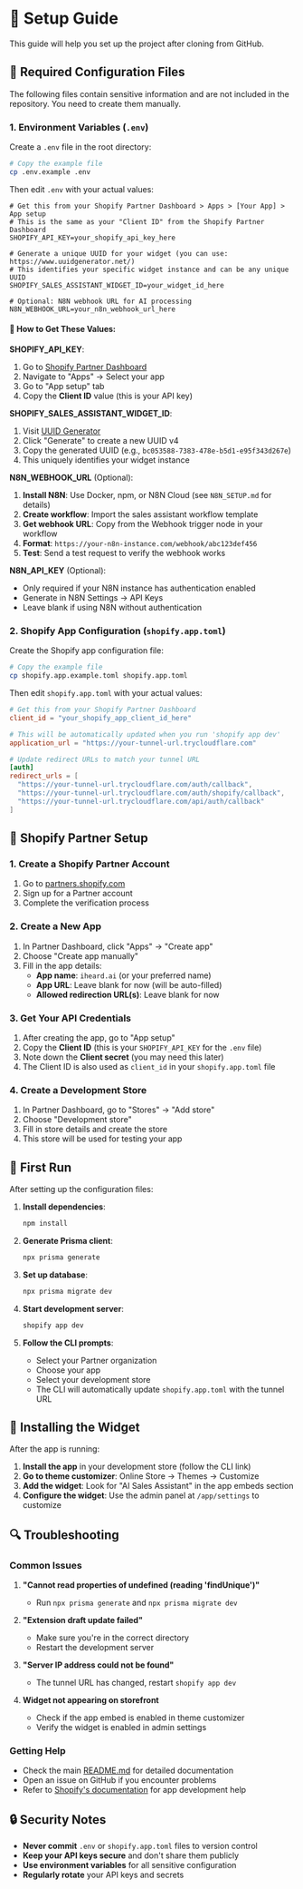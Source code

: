 # 🔧 Setup Guide

This guide will help you set up the project after cloning from GitHub.

## 🔐 Required Configuration Files

The following files contain sensitive information and are not included in the repository. You need to create them manually.

### 1. Environment Variables (`.env`)

Create a `.env` file in the root directory:

```bash
# Copy the example file
cp .env.example .env
```

Then edit `.env` with your actual values:

```env
# Get this from your Shopify Partner Dashboard > Apps > [Your App] > App setup
# This is the same as your "Client ID" from the Shopify Partner Dashboard
SHOPIFY_API_KEY=your_shopify_api_key_here

# Generate a unique UUID for your widget (you can use: https://www.uuidgenerator.net/)
# This identifies your specific widget instance and can be any unique UUID
SHOPIFY_SALES_ASSISTANT_WIDGET_ID=your_widget_id_here

# Optional: N8N webhook URL for AI processing
N8N_WEBHOOK_URL=your_n8n_webhook_url_here
```

#### 📝 How to Get These Values:

**SHOPIFY_API_KEY**:
1. Go to [Shopify Partner Dashboard](https://partners.shopify.com)
2. Navigate to "Apps" → Select your app
3. Go to "App setup" tab
4. Copy the **Client ID** value (this is your API key)

**SHOPIFY_SALES_ASSISTANT_WIDGET_ID**:
1. Visit [UUID Generator](https://www.uuidgenerator.net/)
2. Click "Generate" to create a new UUID v4
3. Copy the generated UUID (e.g., `bc053588-7383-478e-b5d1-e95f343d267e`)
4. This uniquely identifies your widget instance

**N8N_WEBHOOK_URL** (Optional):
1. **Install N8N**: Use Docker, npm, or N8N Cloud (see `N8N_SETUP.md` for details)
2. **Create workflow**: Import the sales assistant workflow template
3. **Get webhook URL**: Copy from the Webhook trigger node in your workflow
4. **Format**: `https://your-n8n-instance.com/webhook/abc123def456`
5. **Test**: Send a test request to verify the webhook works

**N8N_API_KEY** (Optional):
- Only required if your N8N instance has authentication enabled
- Generate in N8N Settings → API Keys
- Leave blank if using N8N without authentication

### 2. Shopify App Configuration (`shopify.app.toml`)

Create the Shopify app configuration file:

```bash
# Copy the example file
cp shopify.app.example.toml shopify.app.toml
```

Then edit `shopify.app.toml` with your actual values:

```toml
# Get this from your Shopify Partner Dashboard
client_id = "your_shopify_app_client_id_here"

# This will be automatically updated when you run 'shopify app dev'
application_url = "https://your-tunnel-url.trycloudflare.com"

# Update redirect URLs to match your tunnel URL
[auth]
redirect_urls = [
  "https://your-tunnel-url.trycloudflare.com/auth/callback",
  "https://your-tunnel-url.trycloudflare.com/auth/shopify/callback",
  "https://your-tunnel-url.trycloudflare.com/api/auth/callback"
]
```

## 🏪 Shopify Partner Setup

### 1. Create a Shopify Partner Account

1. Go to [partners.shopify.com](https://partners.shopify.com)
2. Sign up for a Partner account
3. Complete the verification process

### 2. Create a New App

1. In Partner Dashboard, click "Apps" → "Create app"
2. Choose "Create app manually"
3. Fill in the app details:
   - **App name**: `iheard.ai` (or your preferred name)
   - **App URL**: Leave blank for now (will be auto-filled)
   - **Allowed redirection URL(s)**: Leave blank for now

### 3. Get Your API Credentials

1. After creating the app, go to "App setup"
2. Copy the **Client ID** (this is your `SHOPIFY_API_KEY` for the `.env` file)
3. Note down the **Client secret** (you may need this later)
4. The Client ID is also used as `client_id` in your `shopify.app.toml` file

### 4. Create a Development Store

1. In Partner Dashboard, go to "Stores" → "Add store"
2. Choose "Development store"
3. Fill in store details and create the store
4. This store will be used for testing your app

## 🚀 First Run

After setting up the configuration files:

1. **Install dependencies**:
   ```bash
   npm install
   ```

2. **Generate Prisma client**:
   ```bash
   npx prisma generate
   ```

3. **Set up database**:
   ```bash
   npx prisma migrate dev
   ```

4. **Start development server**:
   ```bash
   shopify app dev
   ```

5. **Follow the CLI prompts**:
   - Select your Partner organization
   - Choose your app
   - Select your development store
   - The CLI will automatically update `shopify.app.toml` with the tunnel URL

## 🎨 Installing the Widget

After the app is running:

1. **Install the app** in your development store (follow the CLI link)
2. **Go to theme customizer**: Online Store → Themes → Customize
3. **Add the widget**: Look for "AI Sales Assistant" in the app embeds section
4. **Configure the widget**: Use the admin panel at `/app/settings` to customize

## 🔍 Troubleshooting

### Common Issues

1. **"Cannot read properties of undefined (reading 'findUnique')"**
   - Run `npx prisma generate` and `npx prisma migrate dev`

2. **"Extension draft update failed"**
   - Make sure you're in the correct directory
   - Restart the development server

3. **"Server IP address could not be found"**
   - The tunnel URL has changed, restart `shopify app dev`

4. **Widget not appearing on storefront**
   - Check if the app embed is enabled in theme customizer
   - Verify the widget is enabled in admin settings

### Getting Help

- Check the main [README.md](README.md) for detailed documentation
- Open an issue on GitHub if you encounter problems
- Refer to [Shopify's documentation](https://shopify.dev/docs/apps) for app development help

## 🔒 Security Notes

- **Never commit** `.env` or `shopify.app.toml` files to version control
- **Keep your API keys secure** and don't share them publicly
- **Use environment variables** for all sensitive configuration
- **Regularly rotate** your API keys and secrets 